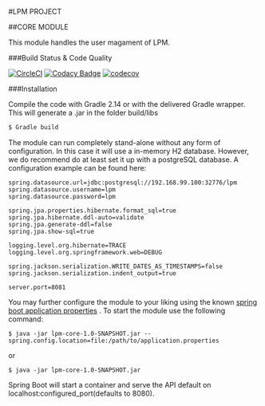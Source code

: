 #LPM PROJECT

##CORE MODULE

This module handles the user magament of LPM.

###Build Status & Code Quality

[![CircleCI](https://circleci.com/gh/BrickbitSolutions/lpm-core/tree/develop.svg?style=svg)](https://circleci.com/gh/BrickbitSolutions/lpm-core/tree/develop) [![Codacy Badge](https://api.codacy.com/project/badge/Grade/43cd9de7535549d4ad03cf4892855af3)](https://www.codacy.com/app/soulscammer/lpm-core?utm_source=github.com&amp;utm_medium=referral&amp;utm_content=BrickbitSolutions/lpm-core&amp;utm_campaign=Badge_Grade) [![codecov](https://codecov.io/gh/BrickbitSolutions/lpm-core/branch/develop/graph/badge.svg)](https://codecov.io/gh/BrickbitSolutions/lpm-core)

###Installation

Compile the code with Gradle 2.14 or with the delivered Gradle wrapper. This will generate a .jar in the folder build/libs

```sh
$ Gradle build
```

The module can run completely stand-alone without any form of configuration. In this case it will use a in-memory H2 database. 
However, we do recommend do at least set it up with a postgreSQL database. A configuration example can be found here:

```
spring.datasource.url=jdbc:postgresql://192.168.99.100:32776/lpm
spring.datasource.username=lpm
spring.datasource.password=lpm

spring.jpa.properties.hibernate.format_sql=true
spring.jpa.hibernate.ddl-auto=validate
spring.jpa.generate-ddl=false
spring.jpa.show-sql=true

logging.level.org.hibernate=TRACE
logging.level.org.springframework.web=DEBUG

spring.jackson.serialization.WRITE_DATES_AS_TIMESTAMPS=false
spring.jackson.serialization.indent_output=true

server.port=8081
```

You may further configure the module to your liking using the known [spring boot application properties](http://docs.spring.io/spring-boot/docs/current/reference/html/common-application-properties.html) . To start the module use the following command:

```
$ java -jar lpm-core-1.0-SNAPSHOT.jar --spring.config.location=file:/path/to/application.properties
```

or

```
$ java -jar lpm-core-1.0-SNAPSHOT.jar
```

Spring Boot will start a container and serve the API default on localhost:configured_port(defaults to 8080).